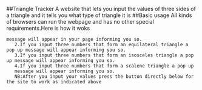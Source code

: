##Triangle Tracker
A website that lets you input the values of three sides of a triangle and it tells you what type of triangle it is
##Basic usage
All kinds of browsers can run the webpage and has no other special requirements.Here is how it woks
```1.If you input three numbers that cannot form a triangle a pop up 
message will appear in your page informing you so.
   2.If you input three numbers that form an equilateral triangle a pop up message will appear informing you so.
   3.If you input three numbers that form an isosceles triangle a pop up message will appear informing you so.
   4.If you input three numbers that form a scalene triangle a pop up
   message will appear informing you so.
   NB:After you input your values press the button directly below for the site to work as indicated above
```